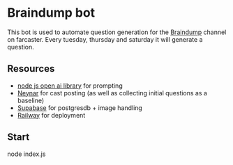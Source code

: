 # Braindump bot
This bot is used to automate question generation for the [Braindump](https://warpcast.com/~/channel/braindump) channel on farcaster. Every tuesday, thursday and saturday it will generate a question.

## Resources
- [node js open ai library](https://github.com/openai/openai-node) for prompting
- [Neynar](https://neynar.com/) for cast posting (as well as collecting initial questions as a baseline)
- [Supabase](https://supabase.com/) for postgresdb + image handling
- [Railway](https://railway.app?referralCode=aKwJhG) for deployment




## Start
node index.js
